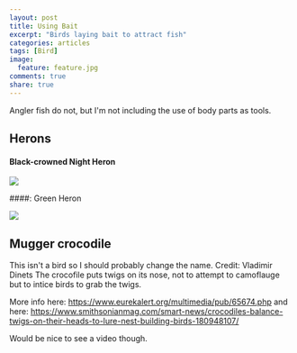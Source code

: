 ```yaml
---
layout: post
title: Using Bait
excerpt: "Birds laying bait to attract fish"
categories: articles
tags: [Bird]
image:
  feature: feature.jpg
comments: true
share: true
---
```


Angler fish do not, but I'm not including the use of body parts as tools.


## Herons

#### Black-crowned Night Heron

<img src='https://github.com/jss367/antools/blob/gh-pages-2.3.4/assets/images/bait/BlackCrownedNightHeronUsingBait3.gif?raw=true' />

####: Green Heron

<img src='https://github.com/jss367/antools/blob/gh-pages-2.3.4/assets/images/bait/green_heron_using_bait.gif?raw=true' />


## Mugger crocodile

This isn't a bird so I should probably change the name.
Credit: Vladimir Dinets
The crocofile puts twigs on its nose, not to attempt to camoflauge but to intice birds to grab the twigs.

More info here: https://www.eurekalert.org/multimedia/pub/65674.php
and here: https://www.smithsonianmag.com/smart-news/crocodiles-balance-twigs-on-their-heads-to-lure-nest-building-birds-180948107/

Would be nice to see a video though.